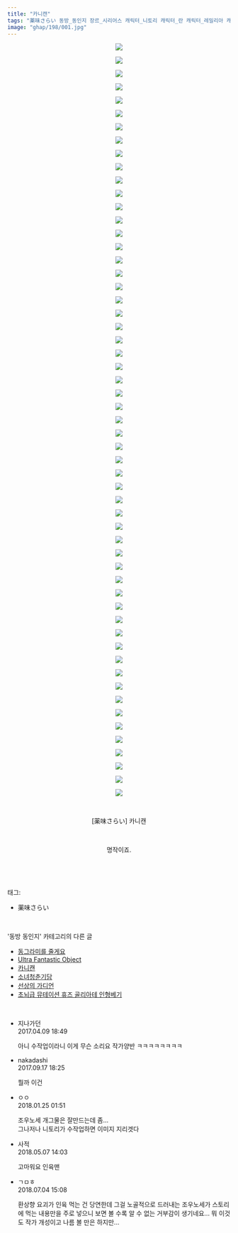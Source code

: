 ```yaml
---
title: "카니캔"
tags: "薬味さらい 동방_동인지 장르_시리어스 캐릭터_니토리 캐릭터_란 캐릭터_레밀리아 캐릭터_루미아 캐릭터_리글 캐릭터_마리사 캐릭터_메이링 캐릭터_모미지 캐릭터_ 미스티아 캐릭터_사나에 캐릭터_사쿠야 캐릭터_아야 캐릭터_앨리스 캐릭터_유카리 캐릭터_첸 캐릭터_카센 캐릭터_케이네 캐릭터_코가사 캐릭터_하타테 캐릭터_후토 캐릭터_히나"
image: "ghap/198/001.jpg"
---
```

<div class="article">
<p style="text-align: center; clear: none; float: none;"><img src="{{ site.nasurl }}/ghap/198/001.jpg"/></p>
<p style="text-align: center; clear: none; float: none;"><img src="{{ site.nasurl }}/ghap/198/002.jpg"/></p>
<p style="text-align: center; clear: none; float: none;"><img src="{{ site.nasurl }}/ghap/198/003.jpg"/></p>
<p style="text-align: center; clear: none; float: none;"><img src="{{ site.nasurl }}/ghap/198/004.jpg"/></p>
<p style="text-align: center; clear: none; float: none;"><img src="{{ site.nasurl }}/ghap/198/005.jpg"/></p>
<p style="text-align: center; clear: none; float: none;"><img src="{{ site.nasurl }}/ghap/198/006.jpg"/></p>
<p style="text-align: center; clear: none; float: none;"><img src="{{ site.nasurl }}/ghap/198/007.jpg"/></p>
<p style="text-align: center; clear: none; float: none;"><img src="{{ site.nasurl }}/ghap/198/008.jpg"/></p>
<p style="text-align: center; clear: none; float: none;"><img src="{{ site.nasurl }}/ghap/198/009.jpg"/></p>
<p style="text-align: center; clear: none; float: none;"><img src="{{ site.nasurl }}/ghap/198/010.jpg"/></p>
<p style="text-align: center; clear: none; float: none;"><img src="{{ site.nasurl }}/ghap/198/011.jpg"/></p>
<p style="text-align: center; clear: none; float: none;"><img src="{{ site.nasurl }}/ghap/198/012.jpg"/></p>
<p style="text-align: center; clear: none; float: none;"><img src="{{ site.nasurl }}/ghap/198/013.jpg"/></p>
<p style="text-align: center; clear: none; float: none;"><img src="{{ site.nasurl }}/ghap/198/014.jpg"/></p>
<p style="text-align: center; clear: none; float: none;"><img src="{{ site.nasurl }}/ghap/198/015.jpg"/></p>
<p style="text-align: center; clear: none; float: none;"><img src="{{ site.nasurl }}/ghap/198/016.jpg"/></p>
<p style="text-align: center; clear: none; float: none;"><img src="{{ site.nasurl }}/ghap/198/017.jpg"/></p>
<p style="text-align: center; clear: none; float: none;"><img src="{{ site.nasurl }}/ghap/198/018.jpg"/></p>
<p style="text-align: center; clear: none; float: none;"><img src="{{ site.nasurl }}/ghap/198/019.jpg"/></p>
<p style="text-align: center; clear: none; float: none;"><img src="{{ site.nasurl }}/ghap/198/020.jpg"/></p>
<p style="text-align: center; clear: none; float: none;"><img src="{{ site.nasurl }}/ghap/198/021.jpg"/></p>
<p style="text-align: center; clear: none; float: none;"><img src="{{ site.nasurl }}/ghap/198/022.jpg"/></p>
<p style="text-align: center; clear: none; float: none;"><img src="{{ site.nasurl }}/ghap/198/023.jpg"/></p>
<p style="text-align: center; clear: none; float: none;"><img src="{{ site.nasurl }}/ghap/198/024.jpg"/></p>
<p style="text-align: center; clear: none; float: none;"><img src="{{ site.nasurl }}/ghap/198/025.jpg"/></p>
<p style="text-align: center; clear: none; float: none;"><img src="{{ site.nasurl }}/ghap/198/026.jpg"/></p>
<p style="text-align: center; clear: none; float: none;"><img src="{{ site.nasurl }}/ghap/198/027.jpg"/></p>
<p style="text-align: center; clear: none; float: none;"><img src="{{ site.nasurl }}/ghap/198/028.jpg"/></p>
<p style="text-align: center; clear: none; float: none;"><img src="{{ site.nasurl }}/ghap/198/029.jpg"/></p>
<p style="text-align: center; clear: none; float: none;"><img src="{{ site.nasurl }}/ghap/198/030.jpg"/></p>
<p style="text-align: center; clear: none; float: none;"><img src="{{ site.nasurl }}/ghap/198/031.jpg"/></p>
<p style="text-align: center; clear: none; float: none;"><img src="{{ site.nasurl }}/ghap/198/032.jpg"/></p>
<p style="text-align: center; clear: none; float: none;"><img src="{{ site.nasurl }}/ghap/198/033.jpg"/></p>
<p style="text-align: center; clear: none; float: none;"><img src="{{ site.nasurl }}/ghap/198/034.jpg"/></p>
<p style="text-align: center; clear: none; float: none;"><img src="{{ site.nasurl }}/ghap/198/035.jpg"/></p>
<p style="text-align: center; clear: none; float: none;"><img src="{{ site.nasurl }}/ghap/198/036.jpg"/></p>
<p style="text-align: center; clear: none; float: none;"><img src="{{ site.nasurl }}/ghap/198/037.jpg"/></p>
<p style="text-align: center; clear: none; float: none;"><img src="{{ site.nasurl }}/ghap/198/038.jpg"/></p>
<p style="text-align: center; clear: none; float: none;"><img src="{{ site.nasurl }}/ghap/198/039.jpg"/></p>
<p style="text-align: center; clear: none; float: none;"><img src="{{ site.nasurl }}/ghap/198/040.jpg"/></p>
<p style="text-align: center; clear: none; float: none;"><img src="{{ site.nasurl }}/ghap/198/041.jpg"/></p>
<p style="text-align: center; clear: none; float: none;"><img src="{{ site.nasurl }}/ghap/198/042.jpg"/></p>
<p style="text-align: center; clear: none; float: none;"><img src="{{ site.nasurl }}/ghap/198/043.jpg"/></p>
<p style="text-align: center; clear: none; float: none;"><img src="{{ site.nasurl }}/ghap/198/044.jpg"/></p>
<p style="text-align: center; clear: none; float: none;"><img src="{{ site.nasurl }}/ghap/198/045.jpg"/></p>
<p style="text-align: center; clear: none; float: none;"><img src="{{ site.nasurl }}/ghap/198/046.jpg"/></p>
<p style="text-align: center; clear: none; float: none;"><img src="{{ site.nasurl }}/ghap/198/047.jpg"/></p>
<p style="text-align: center; clear: none; float: none;"><img src="{{ site.nasurl }}/ghap/198/048.jpg"/></p>
<p style="text-align: center; clear: none; float: none;"><img src="{{ site.nasurl }}/ghap/198/049.jpg"/></p>
<p style="text-align: center; clear: none; float: none;"><img src="{{ site.nasurl }}/ghap/198/050.jpg"/></p>
<p style="text-align: center; clear: none; float: none;"><img src="{{ site.nasurl }}/ghap/198/051.jpg"/></p>
<p style="text-align: center; clear: none; float: none;"><img src="{{ site.nasurl }}/ghap/198/052.jpg"/></p>
<p style="text-align: center; clear: none; float: none;"><img src="{{ site.nasurl }}/ghap/198/053.jpg"/></p>
<p style="text-align: center; clear: none; float: none;"><img src="{{ site.nasurl }}/ghap/198/054.jpg"/></p>
<p style="text-align: center; clear: none; float: none;"><img src="{{ site.nasurl }}/ghap/198/055.jpg"/></p>
<p style="text-align: center; clear: none; float: none;"><img src="{{ site.nasurl }}/ghap/198/056.jpg"/></p>
<p style="text-align: center; clear: none; float: none;"><img src="{{ site.nasurl }}/ghap/198/057.jpg"/></p>
<p style="text-align: center; clear: none; float: none;"><br/></p>
<p style="text-align: center; clear: none; float: none;">[薬味さらい] 카니캔</p>
<p style="text-align: center; clear: none; float: none;"><br/></p>
<p style="text-align: center; clear: none; float: none;">명작이죠.</p>
<p><br/></p>
</div><br/>
<div class="tagTrail">
<p>태그: </p>
<ul>
<li>薬味さらい</li>
</ul>
</div><br/>
<div class="another">
<p>'동방 동인지' 카테고리의 다른 글</p>
<ul>
<li><a href="/2016-06-18-ghap_200">동그라미를 줄게요</a></li>
<li><a href="/2016-06-18-ghap_199">Ultra Fantastic Object</a></li>
<li><a href="/2016-06-18-ghap_198">카니캔</a></li>
<li><a href="/2016-06-18-ghap_197">소녀청춘기담</a></li>
<li><a href="/2016-06-18-ghap_195">선상의 가디언</a></li>
<li><a href="/2016-06-18-ghap_194">초뇌급 뮤테이션 휴즈 골리아테 인형베기</a></li>
</ul>
</div><br/>
<div class="cb_module cb_fluid">
<div class="cb_wrt cb_profile">
<div class="comment">
<ul>
<li class="cb_thumb_off" id="comment14961534">
<div class="cb_comment_area">
<div class="cb_info_area">
<div class="cb_section">
<span class="cb_nick_name">지나가던</span>
</div>
<div class="cb_section">
<span class="cb_date">2017.04.09 18:49 </span>
</div>
</div>
<div class="cb_dsc_comment">
<p class="cb_dsc">
											아니 수작업이라니 이게 무슨 소리요 작가양반 ㅋㅋㅋㅋㅋㅋㅋㅋ
										</p>
</div>
</div></li>
<li class="cb_thumb_off" id="comment15084800">
<div class="cb_comment_area">
<div class="cb_info_area">
<div class="cb_section">
<span class="cb_nick_name">nakadashi</span>
</div>
<div class="cb_section">
<span class="cb_date">2017.09.17 18:25 </span>
</div>
</div>
<div class="cb_dsc_comment">
<p class="cb_dsc">
											뭘까 이건
										</p>
</div>
</div></li>
<li class="cb_thumb_off" id="comment15182314">
<div class="cb_comment_area">
<div class="cb_info_area">
<div class="cb_section">
<span class="cb_nick_name">ㅇㅇ</span>
</div>
<div class="cb_section">
<span class="cb_date">2018.01.25 01:51 </span>
</div>
</div>
<div class="cb_dsc_comment">
<p class="cb_dsc">
											조우노세 개그물은 잘만드는데 좀...<br/>
그나저나 니토리가 수작업하면 이미지 지리겟다
										</p>
</div>
</div></li>
<li class="cb_thumb_off" id="comment15251877">
<div class="cb_comment_area">
<div class="cb_info_area">
<div class="cb_section">
<span class="cb_nick_name">사적</span>
</div>
<div class="cb_section">
<span class="cb_date">2018.05.07 14:03 </span>
</div>
</div>
<div class="cb_dsc_comment">
<p class="cb_dsc">
											고마워요 인육맨
										</p>
</div>
</div></li>
<li class="cb_thumb_off" id="comment15280561">
<div class="cb_comment_area">
<div class="cb_info_area">
<div class="cb_section">
<span class="cb_nick_name">ㄱㅁㅎ</span>
</div>
<div class="cb_section">
<span class="cb_date">2018.07.04 15:08 </span>
</div>
</div>
<div class="cb_dsc_comment">
<p class="cb_dsc">
											환상향 요괴가 인육 먹는 건 당연한데 그걸 노골적으로 드러내는 조우노세가 스토리에 먹는 내용만을 주로 넣으니 보면 볼 수록 알 수 없는 거부감이 생기네요... 뭐 이것도 작가 개성이고 나름 볼 만은 하지만...
										</p>
</div>
</div></li>
</ul>
</div>
</div><!-- commentList close -->
</div><br/>
